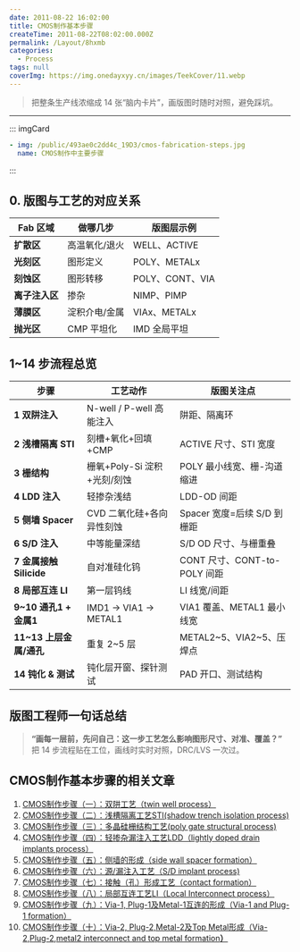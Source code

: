 ```yaml
---
date: 2011-08-22 16:02:00
title: CMOS制作基本步骤
createTime: 2011-08-22T08:02:00.000Z
permalink: /Layout/8hxmb
categories:
  - Process
tags: null
coverImg: https://img.onedayxyy.cn/images/TeekCover/11.webp
---
```


> 把整条生产线浓缩成 14 张“脑内卡片”，画版图时随时对照，避免踩坑。

---

::: imgCard
```yaml
- img: /public/493ae0c2dd4c_19D3/cmos-fabrication-steps.jpg
  name: CMOS制作中主要步骤
```
:::



## 0. 版图与工艺的对应关系
| Fab 区域 | 做哪几步 | 版图层示例 |
|---|---|---|
| **扩散区** | 高温氧化/退火 | WELL、ACTIVE |
| **光刻区** | 图形定义 | POLY、METALx |
| **刻蚀区** | 图形转移 | POLY、CONT、VIA |
| **离子注入区** | 掺杂 | NIMP、PIMP |
| **薄膜区** | 淀积介电/金属 | VIAx、METALx |
| **抛光区** | CMP 平坦化 | IMD 全局平坦 |

## 1~14 步流程总览

| 步骤 | 工艺动作 | 版图关注点 |
|---|---|---|
| **1 双阱注入** | N-well / P-well 高能注入 | 阱距、隔离环 |
| **2 浅槽隔离 STI** | 刻槽+氧化+回填+CMP | ACTIVE 尺寸、STI 宽度 |
| **3 栅结构** | 栅氧+Poly-Si 淀积+光刻/刻蚀 | POLY 最小线宽、栅-沟道缩进 |
| **4 LDD 注入** | 轻掺杂浅结 | LDD-OD 间距 |
| **5 侧墙 Spacer** | CVD 二氧化硅+各向异性刻蚀 | Spacer 宽度=后续 S/D 到栅距 |
| **6 S/D 注入** | 中等能量深结 | S/D OD 尺寸、与栅重叠 |
| **7 金属接触 Silicide** | 自对准硅化钨 | CONT 尺寸、CONT-to-POLY 间距 |
| **8 局部互连 LI** | 第一层钨线 | LI 线宽/间距 |
| **9~10 通孔1 + 金属1** | IMD1 → VIA1 → METAL1 | VIA1 覆盖、METAL1 最小线宽 |
| **11~13 上层金属/通孔** | 重复 2~5 层 | METAL2~5、VIA2~5、压焊点 |
| **14 钝化 & 测试** | 钝化层开窗、探针测试 | PAD 开口、测试结构 |

## 版图工程师一句话总结
> **“画每一层前，先问自己：这一步工艺怎么影响图形尺寸、对准、覆盖？”**  
把 14 步流程贴在工位，画线时实时对照，DRC/LVS 一次过。

##  CMOS制作基本步骤的相关文章 

  1. [CMOS制作步骤（一）：双阱工艺（twin well process）](http://www.chiplayout.net/cmos-double-well-process.html "CMOS制作步骤（一）：双阱工艺（twin well process）")
  2. [CMOS制作步骤（二）：浅槽隔离工艺STI(shadow trench isolation process)](http://www.chiplayout.net/cmos-sti-process.html "CMOS制作步骤（二）：浅槽隔离工艺\(STI process\)")
  3. [CMOS制作步骤（三）：多晶硅栅结构工艺(poly gate structural process)](http://www.chiplayout.net/cmos-polysilicon-gete-process.html "CMOS制作步骤（三）：多晶硅栅结构工艺")
  4. [CMOS制作步骤（四）：轻掺杂漏注入工艺LDD（lightly doped drain implants process）](http://www.chiplayout.net/cmos-ldd-process.html "CMOS制作步骤（四）：轻掺杂漏注入工艺（LDD process）")
  5. [CMOS制作步骤（五）：侧墙的形成（side wall spacer formation）](http://www.chiplayout.net/cmos-formation-side-wall.html "CMOS制作步骤（五）：侧墙的形成")
  6. [CMOS制作步骤（六）：源/漏注入工艺（S/D implant process)](http://www.chiplayout.net/cmos-fabrication-steps-f-source-drain-injection-technology.html "CMOS制作步骤（五）：侧墙的形成")
  7. [CMOS制作步骤（七）：接触（孔）形成工艺（contact formation）](http://www.chiplayout.net/cmos-contact-formation-process.html "CMOS制作步骤（七）：接触（孔）形成工艺")
  8. [CMOS制作步骤（八）：局部互连工艺LI（Local Interconnect process）](http://www.chiplayout.net/cmos-fabrication-steps-viii-local-interconnect-technology.html "CMOS制作步骤（八）：局部互连工艺LI")
  9. [CMOS制作步骤（九）：Via-1, Plug-1及Metal-1互连的形成（Via-1 and Plug-1 formation）](http://www.chiplayout.net/cmos-via-1-plug-1-and-metal-1-interconnect-formation.html "CMOS制作步骤（九）：Via-1, Plug-1及Metal-1互连的形成")
  10. [CMOS制作步骤（十）：Via-2, Plug-2,Metal-2及Top Metal形成（Via-2,Plug-2,metal2 interconnect and top metal formation](http://www.chiplayout.net/wp-admin/post.php?post=1027&action=edit)**[）](http://www.chiplayout.net/wp-admin/post.php?post=1027&action=edit)**

